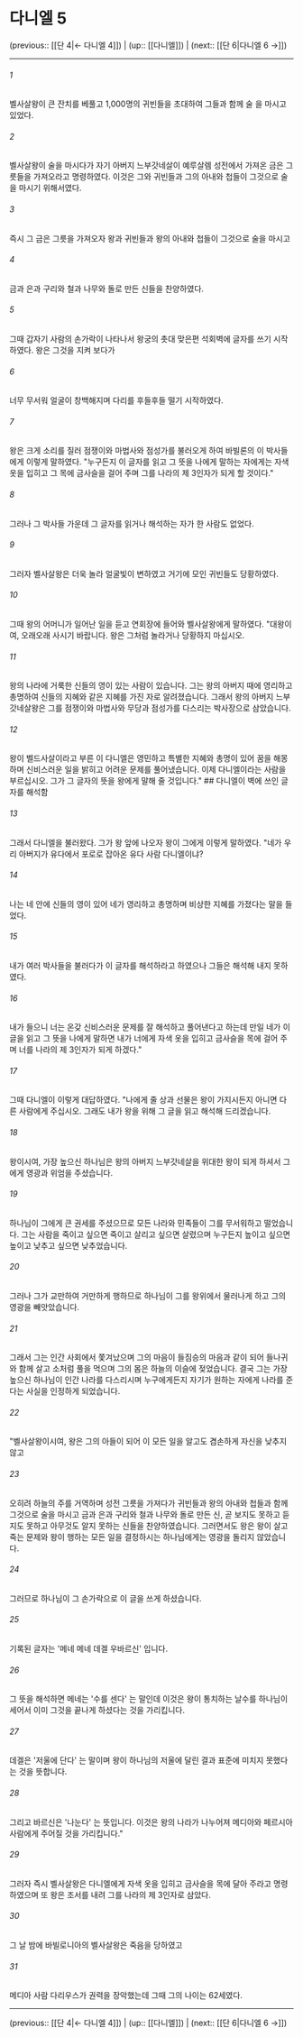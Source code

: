 # 다니엘 5

(previous:: [[단 4|← 다니엘 4]]) | (up:: [[다니엘]]) | (next:: [[단 6|다니엘 6 →]])

***




###### 1 

벨사살왕이 큰 잔치를 베풀고 1,000명의 귀빈들을 초대하여 그들과 함께 술 을 마시고 있었다. 



###### 2 

벨사살왕이 술을 마시다가 자기 아버지 느부갓네살이 예루살렘 성전에서 가져온 금은 그릇들을 가져오라고 명령하였다. 이것은 그와 귀빈들과 그의 아내와 첩들이 그것으로 술을 마시기 위해서였다. 



###### 3 

즉시 그 금은 그릇을 가져오자 왕과 귀빈들과 왕의 아내와 첩들이 그것으로 술을 마시고 



###### 4 

금과 은과 구리와 철과 나무와 돌로 만든 신들을 찬양하였다. 



###### 5 

그때 갑자기 사람의 손가락이 나타나서 왕궁의 촛대 맞은편 석회벽에 글자를 쓰기 시작하였다. 왕은 그것을 지켜 보다가 



###### 6 

너무 무서워 얼굴이 창백해지며 다리를 후들후들 떨기 시작하였다. 



###### 7 

왕은 크게 소리를 질러 점쟁이와 마법사와 점성가를 불러오게 하여 바빌론의 이 박사들에게 이렇게 말하였다. "누구든지 이 글자를 읽고 그 뜻을 나에게 말하는 자에게는 자색 옷을 입히고 그 목에 금사슬을 걸어 주며 그를 나라의 제 3인자가 되게 할 것이다." 



###### 8 

그러나 그 박사들 가운데 그 글자를 읽거나 해석하는 자가 한 사람도 없었다. 



###### 9 

그러자 벨사살왕은 더욱 놀라 얼굴빛이 변하였고 거기에 모인 귀빈들도 당황하였다. 



###### 10 

그때 왕의 어머니가 일어난 일을 듣고 연회장에 들어와 벨사살왕에게 말하였다. "대왕이여, 오래오래 사시기 바랍니다. 왕은 그처럼 놀라거나 당황하지 마십시오. 



###### 11 

왕의 나라에 거룩한 신들의 영이 있는 사람이 있습니다. 그는 왕의 아버지 때에 영리하고 총명하여 신들의 지혜와 같은 지혜를 가진 자로 알려졌습니다. 그래서 왕의 아버지 느부갓네살왕은 그를 점쟁이와 마법사와 무당과 점성가를 다스리는 박사장으로 삼았습니다. 



###### 12 

왕이 벨드사살이라고 부른 이 다니엘은 영민하고 특별한 지혜와 총명이 있어 꿈을 해몽하며 신비스러운 일을 밝히고 어려운 문제를 풀어냈습니다. 이제 다니엘이라는 사람을 부르십시오. 그가 그 글자의 뜻을 왕에게 말해 줄 것입니다." ## 다니엘이 벽에 쓰인 글자를 해석함 



###### 13 

그래서 다니엘을 불러왔다. 그가 왕 앞에 나오자 왕이 그에게 이렇게 말하였다. "네가 우리 아버지가 유다에서 포로로 잡아온 유다 사람 다니엘이냐? 



###### 14 

나는 네 안에 신들의 영이 있어 네가 영리하고 총명하며 비상한 지혜를 가졌다는 말을 들었다. 



###### 15 

내가 여러 박사들을 불러다가 이 글자를 해석하라고 하였으나 그들은 해석해 내지 못하였다. 



###### 16 

내가 들으니 너는 온갖 신비스러운 문제를 잘 해석하고 풀어낸다고 하는데 만일 네가 이 글을 읽고 그 뜻을 나에게 말하면 내가 너에게 자색 옷을 입히고 금사슬을 목에 걸어 주며 너를 나라의 제 3인자가 되게 하겠다." 



###### 17 

그때 다니엘이 이렇게 대답하였다. "나에게 줄 상과 선물은 왕이 가지시든지 아니면 다른 사람에게 주십시오. 그래도 내가 왕을 위해 그 글을 읽고 해석해 드리겠습니다. 



###### 18 

왕이시여, 가장 높으신 하나님은 왕의 아버지 느부갓네살을 위대한 왕이 되게 하셔서 그에게 영광과 위엄을 주셨습니다. 



###### 19 

하나님이 그에게 큰 권세를 주셨으므로 모든 나라와 민족들이 그를 무서워하고 떨었습니다. 그는 사람을 죽이고 싶으면 죽이고 살리고 싶으면 살렸으며 누구든지 높이고 싶으면 높이고 낮추고 싶으면 낮추었습니다. 



###### 20 

그러나 그가 교만하여 거만하게 행하므로 하나님이 그를 왕위에서 물러나게 하고 그의 영광을 빼앗았습니다. 



###### 21 

그래서 그는 인간 사회에서 쫓겨났으며 그의 마음이 들짐승의 마음과 같이 되어 들나귀와 함께 살고 소처럼 풀을 먹으며 그의 몸은 하늘의 이슬에 젖었습니다. 결국 그는 가장 높으신 하나님이 인간 나라를 다스리시며 누구에게든지 자기가 원하는 자에게 나라를 준다는 사실을 인정하게 되었습니다. 



###### 22 

"벨사살왕이시여, 왕은 그의 아들이 되어 이 모든 일을 알고도 겸손하게 자신을 낮추지 않고 



###### 23 

오히려 하늘의 주를 거역하며 성전 그릇을 가져다가 귀빈들과 왕의 아내와 첩들과 함께 그것으로 술을 마시고 금과 은과 구리와 철과 나무와 돌로 만든 신, 곧 보지도 못하고 듣지도 못하고 아무것도 알지 못하는 신들을 찬양하였습니다. 그러면서도 왕은 왕이 살고 죽는 문제와 왕이 행하는 모든 일을 결정하시는 하나님에게는 영광을 돌리지 않았습니다. 



###### 24 

그러므로 하나님이 그 손가락으로 이 글을 쓰게 하셨습니다. 



###### 25 

기록된 글자는 '메네 메네 데겔 우바르신' 입니다. 



###### 26 

그 뜻을 해석하면 메네는 '수를 센다' 는 말인데 이것은 왕이 통치하는 날수를 하나님이 세어서 이미 그것을 끝나게 하셨다는 것을 가리킵니다. 



###### 27 

데겔은 '저울에 단다' 는 말이며 왕이 하나님의 저울에 달린 결과 표준에 미치지 못했다는 것을 뜻합니다. 



###### 28 

그리고 바르신은 '나눈다' 는 뜻입니다. 이것은 왕의 나라가 나누어져 메디아와 페르시아 사람에게 주어질 것을 가리킵니다." 



###### 29 

그러자 즉시 벨사살왕은 다니엘에게 자색 옷을 입히고 금사슬을 목에 달아 주라고 명령하였으며 또 왕은 조서를 내려 그를 나라의 제 3인자로 삼았다. 



###### 30 

그 날 밤에 바빌로니아의 벨사살왕은 죽음을 당하였고 



###### 31 

메디아 사람 다리우스가 권력을 장악했는데 그때 그의 나이는 62세였다.

***

(previous:: [[단 4|← 다니엘 4]]) | (up:: [[다니엘]]) | (next:: [[단 6|다니엘 6 →]])
